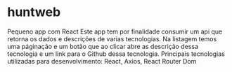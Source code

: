 # huntweb
Pequeno app com React
Este app tem por finalidade consumir um api que retorna os dados e descrições de varias tecnologias. Na listagem temos uma páginação e um botão que ao clicar abre as descrição dessa tecnologia e um link para o Github dessa tecnologia.
Principais tecnologias utilizadas para desenvolvimento: React, Axios, React Router Dom
